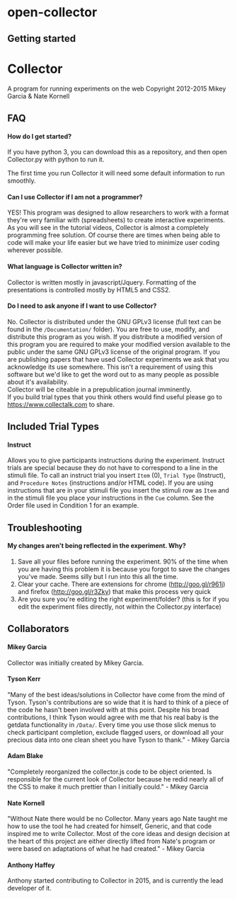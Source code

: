# open-collector

## Getting started


# Collector
A program for running experiments on the web
Copyright 2012-2015 Mikey Garcia & Nate Kornell

## FAQ
#### How do I get started?
If you have python 3, you can download this as a repository, and then open Collector.py with python to run it.

The first time you run Collector it will need some default information to run smoothly.

#### Can I use Collector if I am not a programmer?
YES!  This program was designed to allow researchers to work with a format they're very familiar with (spreadsheets) to create interactive experiments.  As you will see in the tutorial videos, Collector is almost a completely programming free solution.  Of course there are times when being able to code will make your life easier but we have tried to minimize user coding wherever possible.

#### What language is Collector written in?
Collector is written mostly in javascript/Jquery.  Formatting of the presentations is controlled mostly by HTML5 and CSS2.

#### Do I need to ask anyone if I want to use Collector?
No.  Collector is distributed under the GNU GPLv3 license (full text can be found in the `/Documentation/` folder).  You are free to use, modify, and distribute this program as you wish.  If you distribute a modified version of this program you are required to make your modified version available to the public under the same GNU GPLv3 license of the original program.
If you are publishing papers that have used Collector experiments we ask that you acknowledge its use somewhere.  This isn't a requirement of using this software but we'd like to get the word out to as many people as possible about it's availability.  
Collector will be citeable in a prepublication journal imminently.  
If you build trial types that you think others would find useful please go to https://www.collectalk.com to share.


## Included Trial Types
#### Instruct
Allows you to give participants instructions during the experiment.
Instruct trials are special because they do not have to correspond to a line in the stimuli file.
To call an instruct trial you insert `Item` (0), `Trial Type` (Instruct), and `Procedure Notes` (instructions and/or HTML code).
If you are using instructions that are in your stimuli file you insert the stimuli row as `Item` and in the stimuli file you place your instructions in the `Cue` column.
See the Order file used in Condition 1 for an example.



## Troubleshooting
#### My changes aren't being reflected in the experiment.  Why?
1.  Save all your files before running the experiment.  90% of the time when you are having this problem it is because you forgot to save the changes you've made.  Seems silly but I run into this all the time.
2.  Clear your cache.  There are extensions for chrome (http://goo.gl/r961j) and firefox (http://goo.gl/r3Zky) that make this process very quick
3.  Are you sure you're editing the right experiment/folder? (this is for if you edit the experiment files directly, not within the Collector.py interface)
		
		
## Collaborators
#### Mikey Garcia
Collector was initially created by Mikey Garcia.
#### Tyson Kerr
"Many of the best ideas/solutions in Collector have come from the mind of Tyson.  Tyson's contributions are so wide that it is hard to think of a piece of the code he hasn't been involved with at this point.  Despite his broad contributions, I think Tyson would agree with me that his real baby is the getdata functionality in `/Data/`.  Every time you use those slick menus to check participant completion, exclude flagged users, or download all your precious data into one clean sheet you have Tyson to thank." - Mikey Garcia
#### Adam Blake
"Completely reorganized the collector.js code to be object oriented.  Is responsible for the current look of Collector because he redid nearly all of the CSS to make it much prettier than I initially could." - Mikey Garcia
#### Nate Kornell
"Without Nate there would be no Collector.  Many years ago Nate taught me how to use the tool he had created for himself, Generic, and that code inspired me to write Collector.  Most of the core ideas and design decision at the heart of this project are either directly lifted from Nate's program or were based on adaptations of what he had created." - Mikey Garcia
#### Anthony Haffey
Anthony started contributing to Collector in 2015, and is currently the lead developer of it.